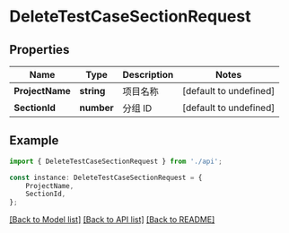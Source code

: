 # DeleteTestCaseSectionRequest


## Properties

Name | Type | Description | Notes
------------ | ------------- | ------------- | -------------
**ProjectName** | **string** | 项目名称 | [default to undefined]
**SectionId** | **number** | 分组 ID | [default to undefined]

## Example

```typescript
import { DeleteTestCaseSectionRequest } from './api';

const instance: DeleteTestCaseSectionRequest = {
    ProjectName,
    SectionId,
};
```

[[Back to Model list]](../README.md#documentation-for-models) [[Back to API list]](../README.md#documentation-for-api-endpoints) [[Back to README]](../README.md)
